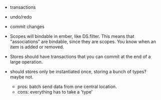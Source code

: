 - transactions
- undo/redo
- commit changes

- Scopes will bindable in ember, like DS.filter.  This means that "associations" are bindable, since they are scopes.  You know when an item is added or removed.

- Stores should have transactions that you can commit at the end of a large operation.

- should stores only be instantiated once, storing a bunch of types? maybe not.
  - pros: batch send data from one central location.
  - cons: everything has to take a 'type'